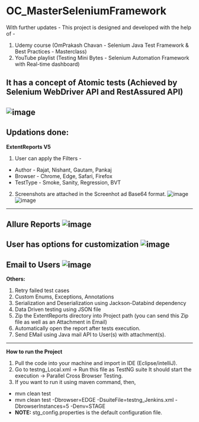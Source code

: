 # OC_MasterSeleniumFramework
With further updates - This project is designed and developed with the help of -
1. Udemy course (OmPrakash Chavan - Selenium Java Test Framework & Best Practices - Masterclass)
2. YouTube playlist (Testing Mini Bytes - Selenium Automation Framework with Real-time dashboard)

It has a concept of Atomic tests (Achieved by Selenium WebDriver API and RestAssured API)
------------------------------------------------------------
![image](https://user-images.githubusercontent.com/26399692/135917549-ee1e000a-ce07-4051-89b1-b57ec9b6b9b7.png)
------------------------------------------------------------
Updations done:
------------------------------------------------------------
**ExtentReports V5** 
1. User can apply the Filters - 
- Author - Rajat, Nishant, Gautam, Pankaj 
- Browser - Chrome, Edge, Safari, Firefox 
- TestType - Smoke, Sanity, Regression, BVT

2. Screenshots are attached in the Screenhot ad Base64 format.
![image](https://user-images.githubusercontent.com/26399692/135918483-ca9320af-83da-4b55-b3d7-24449cc1bd04.png)
![image](https://user-images.githubusercontent.com/26399692/135918943-a430a4fc-dd05-4803-9765-dbb94bb4fd89.png)

------------------------------------------------------------
**Allure Reports** 
![image](https://user-images.githubusercontent.com/26399692/135977881-10e654b4-6224-4aa9-8343-841af16aeeb3.png)
------------------------------------------------------------
**User has options for customization**
![image](https://user-images.githubusercontent.com/26399692/135927821-1e293278-14f2-4ad2-94dc-5505b080680d.png)
------------------------------------------------------------
**Email to Users**
![image](https://user-images.githubusercontent.com/26399692/135975570-d520d163-a7eb-4695-b22c-a25979415ef5.png)
------------------------------------------------------------
**Others:**
1. Retry failed test cases
2. Custom Enums, Exceptions, Annotations 
3. Serialization and Deserialization using Jackson-Databind dependency
4. Data Driven testing using JSON file
5. Zip the ExtentReports directory into Project path (you can send this Zip file as well as an Attachment in Email)
6. Automatically open the report after tests execution.
7. Send EMail using Java mail API to User(s) with attachment(s).
------------------------------------------------------------
**How to run the Project**
1. Pull the code into your machine and import in IDE (Eclipse/intelliJ).
2. Go to testng_Local.xml -> Run this file as TestNG suite
  It should start the execution -> Parallel Cross Browser Testing.
3. If you want to run it using maven command, then, 
 - mvn clean test
 - mvn clean test -Dbrowser=EDGE -DsuiteFile=testng_Jenkins.xml -DbrowserInstances=5 -Denv=STAGE
 - **NOTE:** stg_config.properties is the default configuration file.
